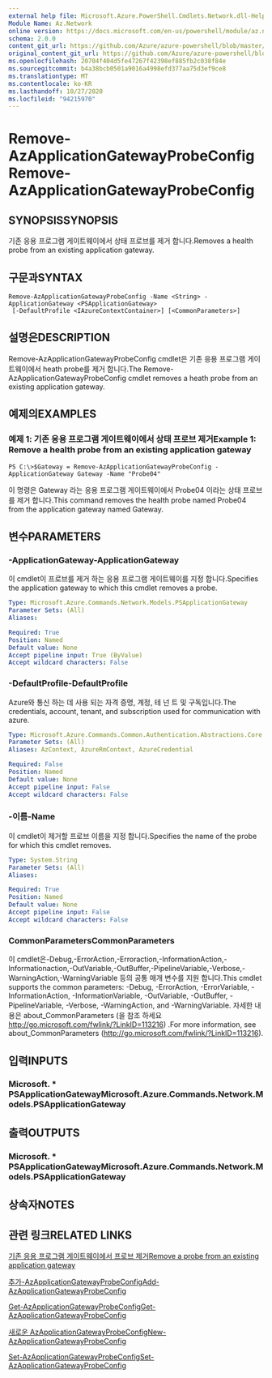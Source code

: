 ```yaml
---
external help file: Microsoft.Azure.PowerShell.Cmdlets.Network.dll-Help.xml
Module Name: Az.Network
online version: https://docs.microsoft.com/en-us/powershell/module/az.network/remove-azapplicationgatewayprobeconfig
schema: 2.0.0
content_git_url: https://github.com/Azure/azure-powershell/blob/master/src/Network/Network/help/Remove-AzApplicationGatewayProbeConfig.md
original_content_git_url: https://github.com/Azure/azure-powershell/blob/master/src/Network/Network/help/Remove-AzApplicationGatewayProbeConfig.md
ms.openlocfilehash: 20704f404d5fe47267f42398ef885fb2c038f84e
ms.sourcegitcommit: b4a38bcb0501a9016a4998efd377aa75d3ef9ce8
ms.translationtype: MT
ms.contentlocale: ko-KR
ms.lasthandoff: 10/27/2020
ms.locfileid: "94215970"
---
```

# <span data-ttu-id="adda2-101">Remove-AzApplicationGatewayProbeConfig</span><span class="sxs-lookup"><span data-stu-id="adda2-101">Remove-AzApplicationGatewayProbeConfig</span></span>

## <span data-ttu-id="adda2-102">SYNOPSIS</span><span class="sxs-lookup"><span data-stu-id="adda2-102">SYNOPSIS</span></span>
<span data-ttu-id="adda2-103">기존 응용 프로그램 게이트웨이에서 상태 프로브를 제거 합니다.</span><span class="sxs-lookup"><span data-stu-id="adda2-103">Removes a health probe from an existing application gateway.</span></span>

## <span data-ttu-id="adda2-104">구문과</span><span class="sxs-lookup"><span data-stu-id="adda2-104">SYNTAX</span></span>

```
Remove-AzApplicationGatewayProbeConfig -Name <String> -ApplicationGateway <PSApplicationGateway>
 [-DefaultProfile <IAzureContextContainer>] [<CommonParameters>]
```

## <span data-ttu-id="adda2-105">설명은</span><span class="sxs-lookup"><span data-stu-id="adda2-105">DESCRIPTION</span></span>
<span data-ttu-id="adda2-106">Remove-AzApplicationGatewayProbeConfig cmdlet은 기존 응용 프로그램 게이트웨이에서 heath probe를 제거 합니다.</span><span class="sxs-lookup"><span data-stu-id="adda2-106">The Remove-AzApplicationGatewayProbeConfig cmdlet removes a heath probe from an existing application gateway.</span></span>

## <span data-ttu-id="adda2-107">예제의</span><span class="sxs-lookup"><span data-stu-id="adda2-107">EXAMPLES</span></span>

### <span data-ttu-id="adda2-108">예제 1: 기존 응용 프로그램 게이트웨이에서 상태 프로브 제거</span><span class="sxs-lookup"><span data-stu-id="adda2-108">Example 1: Remove a health probe from an existing application gateway</span></span>
```
PS C:\>$Gateway = Remove-AzApplicationGatewayProbeConfig -ApplicationGateway Gateway -Name "Probe04"
```

<span data-ttu-id="adda2-109">이 명령은 Gateway 라는 응용 프로그램 게이트웨이에서 Probe04 이라는 상태 프로브를 제거 합니다.</span><span class="sxs-lookup"><span data-stu-id="adda2-109">This command removes the health probe named Probe04 from the application gateway named Gateway.</span></span>

## <span data-ttu-id="adda2-110">변수</span><span class="sxs-lookup"><span data-stu-id="adda2-110">PARAMETERS</span></span>

### <span data-ttu-id="adda2-111">-ApplicationGateway</span><span class="sxs-lookup"><span data-stu-id="adda2-111">-ApplicationGateway</span></span>
<span data-ttu-id="adda2-112">이 cmdlet이 프로브를 제거 하는 응용 프로그램 게이트웨이를 지정 합니다.</span><span class="sxs-lookup"><span data-stu-id="adda2-112">Specifies the application gateway to which this cmdlet removes a probe.</span></span>

```yaml
Type: Microsoft.Azure.Commands.Network.Models.PSApplicationGateway
Parameter Sets: (All)
Aliases:

Required: True
Position: Named
Default value: None
Accept pipeline input: True (ByValue)
Accept wildcard characters: False
```

### <span data-ttu-id="adda2-113">-DefaultProfile</span><span class="sxs-lookup"><span data-stu-id="adda2-113">-DefaultProfile</span></span>
<span data-ttu-id="adda2-114">Azure와 통신 하는 데 사용 되는 자격 증명, 계정, 테 넌 트 및 구독입니다.</span><span class="sxs-lookup"><span data-stu-id="adda2-114">The credentials, account, tenant, and subscription used for communication with azure.</span></span>

```yaml
Type: Microsoft.Azure.Commands.Common.Authentication.Abstractions.Core.IAzureContextContainer
Parameter Sets: (All)
Aliases: AzContext, AzureRmContext, AzureCredential

Required: False
Position: Named
Default value: None
Accept pipeline input: False
Accept wildcard characters: False
```

### <span data-ttu-id="adda2-115">-이름</span><span class="sxs-lookup"><span data-stu-id="adda2-115">-Name</span></span>
<span data-ttu-id="adda2-116">이 cmdlet이 제거할 프로브 이름을 지정 합니다.</span><span class="sxs-lookup"><span data-stu-id="adda2-116">Specifies the name of the probe for which this cmdlet removes.</span></span>

```yaml
Type: System.String
Parameter Sets: (All)
Aliases:

Required: True
Position: Named
Default value: None
Accept pipeline input: False
Accept wildcard characters: False
```

### <span data-ttu-id="adda2-117">CommonParameters</span><span class="sxs-lookup"><span data-stu-id="adda2-117">CommonParameters</span></span>
<span data-ttu-id="adda2-118">이 cmdlet은-Debug,-ErrorAction,-Erroraction,-InformationAction,-Informationaction,-OutVariable,-OutBuffer,-PipelineVariable,-Verbose,-WarningAction,-WarningVariable 등의 공통 매개 변수를 지원 합니다.</span><span class="sxs-lookup"><span data-stu-id="adda2-118">This cmdlet supports the common parameters: -Debug, -ErrorAction, -ErrorVariable, -InformationAction, -InformationVariable, -OutVariable, -OutBuffer, -PipelineVariable, -Verbose, -WarningAction, and -WarningVariable.</span></span> <span data-ttu-id="adda2-119">자세한 내용은 about_CommonParameters (을 참조 하세요 http://go.microsoft.com/fwlink/?LinkID=113216) .</span><span class="sxs-lookup"><span data-stu-id="adda2-119">For more information, see about_CommonParameters (http://go.microsoft.com/fwlink/?LinkID=113216).</span></span>

## <span data-ttu-id="adda2-120">입력</span><span class="sxs-lookup"><span data-stu-id="adda2-120">INPUTS</span></span>

### <span data-ttu-id="adda2-121">Microsoft. \* PSApplicationGateway</span><span class="sxs-lookup"><span data-stu-id="adda2-121">Microsoft.Azure.Commands.Network.Models.PSApplicationGateway</span></span>

## <span data-ttu-id="adda2-122">출력</span><span class="sxs-lookup"><span data-stu-id="adda2-122">OUTPUTS</span></span>

### <span data-ttu-id="adda2-123">Microsoft. \* PSApplicationGateway</span><span class="sxs-lookup"><span data-stu-id="adda2-123">Microsoft.Azure.Commands.Network.Models.PSApplicationGateway</span></span>

## <span data-ttu-id="adda2-124">상속자</span><span class="sxs-lookup"><span data-stu-id="adda2-124">NOTES</span></span>

## <span data-ttu-id="adda2-125">관련 링크</span><span class="sxs-lookup"><span data-stu-id="adda2-125">RELATED LINKS</span></span>

[<span data-ttu-id="adda2-126">기존 응용 프로그램 게이트웨이에서 프로브 제거</span><span class="sxs-lookup"><span data-stu-id="adda2-126">Remove a probe from an existing application gateway</span></span>](https://azure.microsoft.com/en-us/documentation/articles/application-gateway-create-probe-ps/#remove-a-probe-from-an-existing-application-gateway)

[<span data-ttu-id="adda2-127">추가-AzApplicationGatewayProbeConfig</span><span class="sxs-lookup"><span data-stu-id="adda2-127">Add-AzApplicationGatewayProbeConfig</span></span>](./Add-AzApplicationGatewayProbeConfig.md)

[<span data-ttu-id="adda2-128">Get-AzApplicationGatewayProbeConfig</span><span class="sxs-lookup"><span data-stu-id="adda2-128">Get-AzApplicationGatewayProbeConfig</span></span>](./Get-AzApplicationGatewayProbeConfig.md)

[<span data-ttu-id="adda2-129">새로운 AzApplicationGatewayProbeConfig</span><span class="sxs-lookup"><span data-stu-id="adda2-129">New-AzApplicationGatewayProbeConfig</span></span>](./New-AzApplicationGatewayProbeConfig.md)

[<span data-ttu-id="adda2-130">Set-AzApplicationGatewayProbeConfig</span><span class="sxs-lookup"><span data-stu-id="adda2-130">Set-AzApplicationGatewayProbeConfig</span></span>](./Set-AzApplicationGatewayProbeConfig.md)

